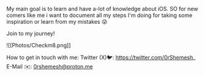 My main goal is to learn and have a-lot of knowledge about iOS.
SO for new comers like me i want to document all my steps I'm doing for taking some inspiration or learn from my mistakes 😜

Join to my journey! 

![[Photos/Checkm8.png]]


How to get in touch with me:
Twitter (X)🐦:
https://twitter.com/0rShemesh_
E-Mail ✉️:
0rshemesh@proton.me
